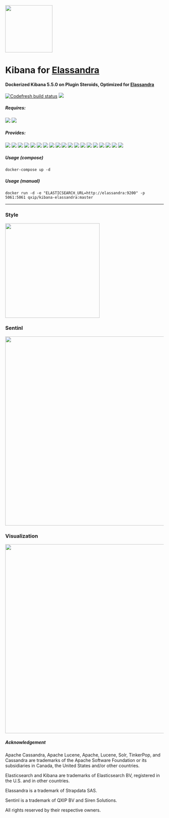 <img width=150 src="https://user-images.githubusercontent.com/1423657/34592690-3a8b12e0-f1c6-11e7-8b40-669934b53007.gif">

# Kibana for [Elassandra](github.com/strapdata/elassandra)
#### Dockerized Kibana 5.5.0 on Plugin Steroids, Optimized for [Elassandra](github.com/strapdata/elassandra)

[![Codefresh build status]( https://g.codefresh.io/api/badges/build?repoOwner=lmangani&repoName=kibana-elassandra&branch=master&pipelineName=kibana-elassandra&accountName=lmangani&type=cf-1)]( https://g.codefresh.io/repositories/lmangani/kibana-elassandra/builds?filter=trigger:build;branch:master;service:5a47b81ef19c2200011010f3~kibana-elassandra) <img src="https://img.shields.io/docker/pulls/qxip/kibana-elassandra.svg"/>  

##### Requires:
<img src="https://img.shields.io/badge/Elassandra- 5.5.0.9+-blue.svg"/> <img src="https://img.shields.io/docker/pulls/strapdata/elassandra.svg"/>  

##### Provides:
<img src="https://img.shields.io/badge/Kibana-5.5.0-blue.svg"/> <img src="https://img.shields.io/badge/theme-Elassandra-blue.svg"/> <img src="https://img.shields.io/badge/app-Sentinl-yellow.svg"/> <img src="https://img.shields.io/badge/app-LogTrail-yellow.svg"/> <img src="https://img.shields.io/badge/vis-Network-orange.svg"/> <img src="https://img.shields.io/badge/vis-Sankey-orange.svg"/> <img src="https://img.shields.io/badge/vis-Swimlane-orange.svg"/> <img src="https://img.shields.io/badge/vis-Timeline-orange.svg"/> <img src="https://img.shields.io/badge/vis-Mapster-orange.svg"/> <img src="https://img.shields.io/badge/vis-Vega-orange.svg"/> <img src="https://img.shields.io/badge/plugin-Search%20Tables-green.svg"/> <img src="https://img.shields.io/badge/plugin-Computed%20Columns-green.svg"/> <img src="https://img.shields.io/badge/plugin-Time%20Select-green.svg"/> <img src="https://img.shields.io/badge/plugin-Enhanced%20Tilemap-green.svg"/> <img src="https://img.shields.io/badge/plugin-Metric%20Percent-green.svg"/> <img src="https://img.shields.io/badge/plugin-Markdown%20Doc-green.svg"/> <img src="https://img.shields.io/badge/plugin-Metric%20Percent-green.svg"/> <img src="https://img.shields.io/badge/api-Kibana%20API-red.svg"/> <img src="https://img.shields.io/badge/api-Auth%20Plugin%20LDAP-purple.svg"/> 

##### Usage (compose)
```
docker-compose up -d
```
##### Usage (manual)
```
docker run -d -e "ELASTICSEARCH_URL=http://elassandra:9200" -p 5061:5061 qxip/kibana-elassandra:master
```

 ----------- 

### Style
 <img src="https://user-images.githubusercontent.com/1423657/33861617-ff9a65e0-dede-11e7-8943-b7fb62dd857f.gif" width="300" />

### Sentinl
<img src="https://i.imgur.com/V9wDZak.gif" width="600" />

### Visualization
<img src="https://user-images.githubusercontent.com/1423657/34632842-283420ca-f278-11e7-8fda-c4713faeb8ab.png" width="600" />


##### Acknowledgement
Apache Cassandra, Apache Lucene, Apache, Lucene, Solr, TinkerPop, and Cassandra are trademarks of the Apache Software Foundation or its subsidiaries in Canada, the United States and/or other countries.

Elasticsearch and Kibana are trademarks of Elasticsearch BV, registered in the U.S. and in other countries.

Elassandra is a trademark of Strapdata SAS.

Sentinl is a trademark of QXIP BV and Siren Solutions.

All rights reserved by their respective owners. 

